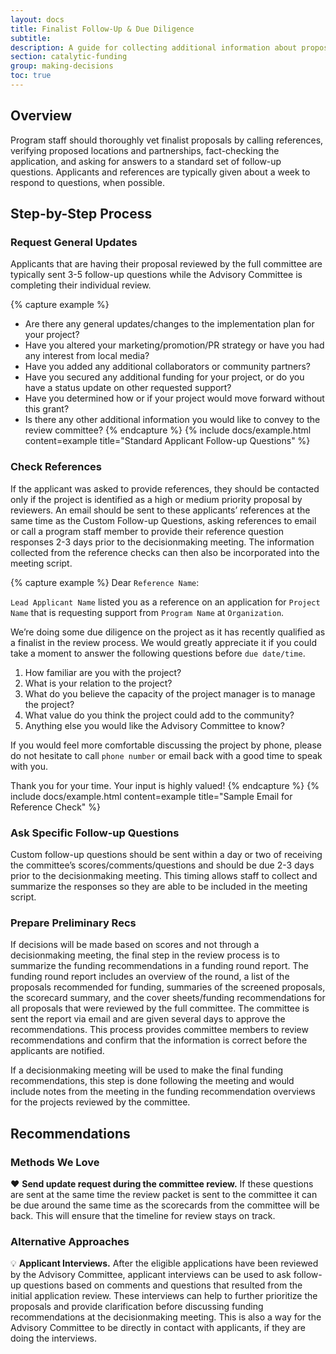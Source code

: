 ```yaml
---
layout: docs
title: Finalist Follow-Up & Due Diligence
subtitle:
description: A guide for collecting additional information about proposals. Provides helpful language for requesting updates from applicants, checking references, and summarizing any new information in advance of a decisionmaking meeting. Useful for programs with minimal application materials, seeking additional information from applicants only as they move forward in the decisionmaking process.
section: catalytic-funding
group: making-decisions
toc: true
---
```


## Overview

Program staff should thoroughly vet finalist proposals by calling references, verifying proposed locations and partnerships, fact-checking the application, and asking for answers to a standard set of follow-up questions. Applicants and references are typically given about a week to respond to questions, when possible.

## Step-by-Step Process

### Request General Updates

Applicants that are having their proposal reviewed by the full committee are typically sent 3-5 follow-up questions while the Advisory Committee is completing their individual review.

{% capture example %}
* Are there any general updates/changes to the implementation plan for your project?
* Have you altered your marketing/promotion/PR strategy or have you had any interest from local media?
* Have you added any additional collaborators or community partners?
* Have you secured any additional funding for your project, or do you have a status update on other requested support?
* Have you determined how or if your project would move forward without this grant?
* Is there any other additional information you would like to convey to the review committee?
{% endcapture %}
{% include docs/example.html content=example title="Standard Applicant Follow-up Questions" %}

### Check References

If the applicant was asked to provide references, they should be contacted only if the project is identified as a high or medium priority proposal by reviewers. An email should be sent to these applicants’ references at the same time as the Custom Follow-up Questions, asking references to email or call a program staff member to provide their reference question responses 2-3 days prior to the decisionmaking meeting. The information collected from the reference checks can then also be incorporated into the meeting script.

{% capture example %}
Dear `Reference Name`:

`Lead Applicant Name` listed you as a reference on an application for `Project Name` that is requesting support from `Program Name` at `Organization`.

We’re doing some due diligence on the project as it has recently qualified as a finalist in the review process. We would greatly appreciate it if you could take a moment to answer the following questions before `due date/time`.

1. How familiar are you with the project?
2. What is your relation to the project?
3. What do you believe the capacity of the project manager is to manage the project?
4. What value do you think the project could add to the community?
5. Anything else you would like the Advisory Committee to know?

If you would feel more comfortable discussing the project by phone, please do not hesitate to call `phone number` or email back with a good time to speak with you.

Thank you for your time. Your input is highly valued!
{% endcapture %}
{% include docs/example.html content=example title="Sample Email for Reference Check" %}

### Ask Specific Follow-up Questions

Custom follow-up questions should be sent within a day or two of receiving the committee’s scores/comments/questions and should be due 2-3 days prior to the decisionmaking meeting. This timing allows staff to collect and summarize the responses so they are able to be included in the meeting script.

### Prepare Preliminary Recs

If decisions will be made based on scores and not through a decisionmaking meeting, the final step in the review process is to summarize the funding recommendations in a funding round report.  The funding round report includes an overview of the round, a list of the proposals recommended for funding, summaries of the screened proposals, the scorecard summary, and the cover sheets/funding recommendations for all proposals that were reviewed by the full committee. The committee is sent the report via email and are given several days to approve the recommendations. This process provides committee members to review recommendations and confirm that the information is correct before the applicants are notified.

If a decisionmaking meeting will be used to make the final funding recommendations, this step is done following the meeting and would include notes from the meeting in the funding recommendation overviews for the projects reviewed by the committee.

## Recommendations

### Methods We Love

:heart: **Send update request during the committee review.** If these questions are sent at the same time the review packet is sent to the committee it can be due around the same time as the scorecards from the committee will be back. This will ensure that the timeline for review stays on track.

### Alternative Approaches

:bulb: **Applicant Interviews.** After the eligible applications have been reviewed by the Advisory Committee, applicant interviews can be used to ask follow-up questions based on comments and questions that resulted from the initial application review. These interviews can help to further prioritize the proposals and provide clarification before discussing funding recommendations at the decisionmaking meeting. This is also a way for the Advisory Committee to be directly in contact with applicants, if they are doing the interviews.
